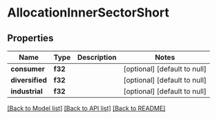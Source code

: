 # AllocationInnerSectorShort

## Properties
Name | Type | Description | Notes
------------ | ------------- | ------------- | -------------
**consumer** | **f32** |  | [optional] [default to null]
**diversified** | **f32** |  | [optional] [default to null]
**industrial** | **f32** |  | [optional] [default to null]

[[Back to Model list]](../README.md#documentation-for-models) [[Back to API list]](../README.md#documentation-for-api-endpoints) [[Back to README]](../README.md)


